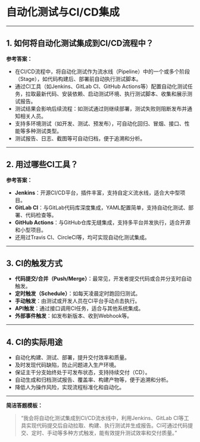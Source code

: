 # 自动化测试与CI/CD集成

---

## 1. 如何将自动化测试集成到CI/CD流程中？

**参考答案：**

- 在CI/CD流程中，将自动化测试作为流水线（Pipeline）中的一个或多个阶段（Stage），如代码构建后、部署前自动执行测试脚本。
- 通过CI工具（如Jenkins、GitLab CI、GitHub Actions等）配置自动化测试任务，拉取最新代码、安装依赖、启动测试环境、执行测试脚本、收集和展示测试报告。
- 测试结果会影响后续流程：如测试通过则继续部署，测试失败则阻断发布并通知相关人员。
- 支持多环境测试（如开发、测试、预发布），可自动化回归、冒烟、接口、性能等多种测试类型。
- 测试报告、日志、截图等可自动归档，便于追溯和分析。

---

## 2. 用过哪些CI工具？

**参考答案：**

- **Jenkins**：开源CI/CD平台，插件丰富，支持自定义流水线，适合大中型项目。
- **GitLab CI**：与GitLab代码库深度集成，YAML配置简单，支持自动化测试、部署、代码检查等。
- **GitHub Actions**：与GitHub仓库无缝集成，支持多平台并发执行，适合开源和小型项目。
- 还用过Travis CI、CircleCI等，均可实现自动化测试集成。

---

## 3. CI的触发方式

- **代码提交/合并（Push/Merge）**：最常见，开发者提交代码或合并分支时自动触发。
- **定时触发（Schedule）**：如每天凌晨定时跑回归测试。
- **手动触发**：由测试或开发人员在CI平台手动点击执行。
- **API触发**：通过接口调用CI任务，适合与其他系统集成。
- **外部事件触发**：如发布新版本、收到Webhook等。

---

## 4. CI的实际用途

- 自动化构建、测试、部署，提升交付效率和质量。
- 及时发现代码缺陷，防止问题进入生产环境。
- 保证主干分支始终处于可发布状态，支持持续交付（CD）。
- 自动生成和归档测试报告、覆盖率、构建产物等，便于追溯和分析。
- 降低人为操作风险，实现流程标准化和自动化。

---

**简洁答题模板：**

> “我会将自动化测试集成到CI/CD流水线中，利用Jenkins、GitLab CI等工具实现代码提交后自动拉取、构建、执行测试并生成报告。CI可通过代码提交、定时、手动等多种方式触发，能有效提升测试效率和交付质量。” 